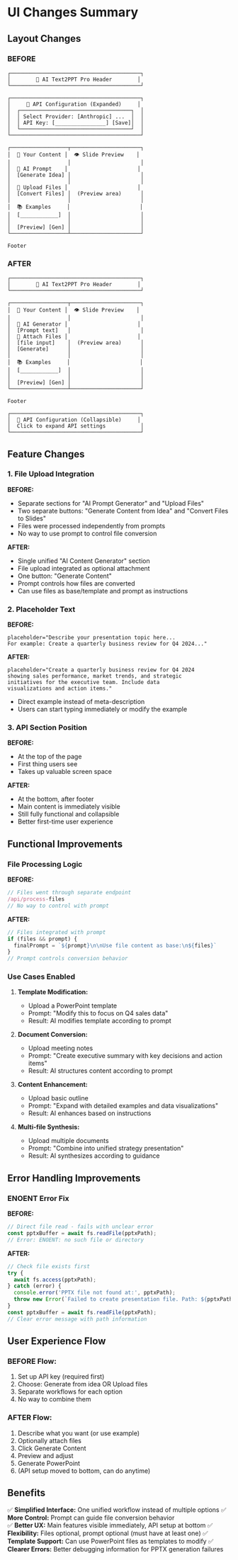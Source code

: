 # UI Changes Summary

## Layout Changes

### BEFORE
```
┌─────────────────────────────────────────┐
│        🎨 AI Text2PPT Pro Header        │
└─────────────────────────────────────────┘

┌─────────────────────────────────────────┐
│     🔑 API Configuration (Expanded)     │
│  ┌───────────────────────────────────┐  │
│  │ Select Provider: [Anthropic] ...  │  │
│  │ API Key: [________________] [Save]│  │
│  └───────────────────────────────────┘  │
└─────────────────────────────────────────┘

┌──────────────────┬──────────────────────┐
│  📝 Your Content │  👁️ Slide Preview    │
│                  │                      │
│  🤖 AI Prompt    │                      │
│  [Generate Idea] │                      │
│                  │                      │
│  📎 Upload Files │                      │
│  [Convert Files] │  (Preview area)      │
│                  │                      │
│  📚 Examples     │                      │
│  [____________]  │                      │
│                  │                      │
│  [Preview] [Gen] │                      │
└──────────────────┴──────────────────────┘

Footer
```

### AFTER
```
┌─────────────────────────────────────────┐
│        🎨 AI Text2PPT Pro Header        │
└─────────────────────────────────────────┘

┌──────────────────┬──────────────────────┐
│  📝 Your Content │  👁️ Slide Preview    │
│                  │                      │
│  🤖 AI Generator │                      │
│  [Prompt text]   │                      │
│  📎 Attach Files │                      │
│  [file input]    │  (Preview area)      │
│  [Generate]      │                      │
│                  │                      │
│  📚 Examples     │                      │
│  [____________]  │                      │
│                  │                      │
│  [Preview] [Gen] │                      │
└──────────────────┴──────────────────────┘

Footer

┌─────────────────────────────────────────┐
│  🔑 API Configuration (Collapsible)     │
│  Click to expand API settings           │
└─────────────────────────────────────────┘
```

## Feature Changes

### 1. File Upload Integration

**BEFORE:**
- Separate sections for "AI Prompt Generator" and "Upload Files"
- Two separate buttons: "Generate Content from Idea" and "Convert Files to Slides"
- Files were processed independently from prompts
- No way to use prompt to control file conversion

**AFTER:**
- Single unified "AI Content Generator" section
- File upload integrated as optional attachment
- One button: "Generate Content"
- Prompt controls how files are converted
- Can use files as base/template and prompt as instructions

### 2. Placeholder Text

**BEFORE:**
```
placeholder="Describe your presentation topic here... 
For example: Create a quarterly business review for Q4 2024..."
```

**AFTER:**
```
placeholder="Create a quarterly business review for Q4 2024 
showing sales performance, market trends, and strategic 
initiatives for the executive team. Include data 
visualizations and action items."
```
- Direct example instead of meta-description
- Users can start typing immediately or modify the example

### 3. API Section Position

**BEFORE:**
- At the top of the page
- First thing users see
- Takes up valuable screen space

**AFTER:**
- At the bottom, after footer
- Main content is immediately visible
- Still fully functional and collapsible
- Better first-time user experience

## Functional Improvements

### File Processing Logic

**BEFORE:**
```javascript
// Files went through separate endpoint
/api/process-files
// No way to control with prompt
```

**AFTER:**
```javascript
// Files integrated with prompt
if (files && prompt) {
  finalPrompt = `${prompt}\n\nUse file content as base:\n${files}`
}
// Prompt controls conversion behavior
```

### Use Cases Enabled

1. **Template Modification:**
   - Upload a PowerPoint template
   - Prompt: "Modify this to focus on Q4 sales data"
   - Result: AI modifies template according to prompt

2. **Document Conversion:**
   - Upload meeting notes
   - Prompt: "Create executive summary with key decisions and action items"
   - Result: AI structures content according to prompt

3. **Content Enhancement:**
   - Upload basic outline
   - Prompt: "Expand with detailed examples and data visualizations"
   - Result: AI enhances based on instructions

4. **Multi-file Synthesis:**
   - Upload multiple documents
   - Prompt: "Combine into unified strategy presentation"
   - Result: AI synthesizes according to guidance

## Error Handling Improvements

### ENOENT Error Fix

**BEFORE:**
```javascript
// Direct file read - fails with unclear error
const pptxBuffer = await fs.readFile(pptxPath);
// Error: ENOENT: no such file or directory
```

**AFTER:**
```javascript
// Check file exists first
try {
  await fs.access(pptxPath);
} catch (error) {
  console.error('PPTX file not found at:', pptxPath);
  throw new Error(`Failed to create presentation file. Path: ${pptxPath}`);
}
const pptxBuffer = await fs.readFile(pptxPath);
// Clear error message with path information
```

## User Experience Flow

### BEFORE Flow:
1. Set up API key (required first)
2. Choose: Generate from idea OR Upload files
3. Separate workflows for each option
4. No way to combine them

### AFTER Flow:
1. Describe what you want (or use example)
2. Optionally attach files
3. Click Generate Content
4. Preview and adjust
5. Generate PowerPoint
6. (API setup moved to bottom, can do anytime)

## Benefits

✅ **Simplified Interface:** One unified workflow instead of multiple options
✅ **More Control:** Prompt can guide file conversion behavior  
✅ **Better UX:** Main features visible immediately, API setup at bottom
✅ **Flexibility:** Files optional, prompt optional (must have at least one)
✅ **Template Support:** Can use PowerPoint files as templates to modify
✅ **Clearer Errors:** Better debugging information for PPTX generation failures

